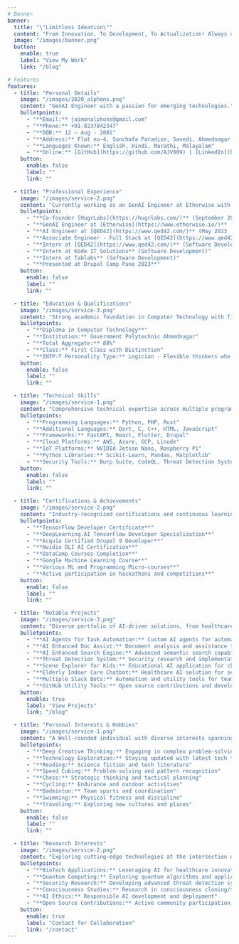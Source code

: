 ```yaml
---
# Banner
banner:
  title: "\"Limitless Ideation\""
  content: "From Innovation, To Development, To Actualization! Always open to collab for an opportunity to utilize my skills and advance my abilities in the area of tech. I love to explore topics around BioTech, AI, Quantum Computing and Security, since there is a sweetspot between them - Consciousness cloning/transfer."
  image: "/images/banner.png"
  button:
    enable: true
    label: "View My Work"
    link: "/blog"

# Features
features:
  - title: "Personal Details"
    image: "/images/2020_alphons.png"
    content: "GenAI Engineer with a passion for emerging technologies."
    bulletpoints:
      - "**Email:** jaimonalphons@gmail.com"
      - "**Phone:** +91-8237842347"
      - "**DOB:** 12 – Aug - 2001"
      - "**Address:** Flat no-4, Sonchafa Paradise, Savedi, Ahmednagar, Maharashtra-414002"
      - "**Languages Known:** English, Hindi, Marathi, Malayalam"
      - "**Online:** [GitHub](https://github.com/AJV009) | [LinkedIn](https://in.linkedin.com/in/alphons-jaimon) | [Hackster](https://www.hackster.io/alphons-jaimon)"
    button:
      enable: false
      label: ""
      link: ""

  - title: "Professional Experience"
    image: "/images/service-2.png"
    content: "Currently working as an GenAI Engineer at Etherwise with extensive experience in full-stack development and emerging technologies. Also a co-founder of HugrLabs, focusing on exploring innovative tech solutions."
    bulletpoints:
      - "**Co-founder [HugrLabs](https://hugrlabs.com/)** (September 2025 - Present)"
      - "**GenAI Engineer at [Etherwise](https://www.etherwise.io/)** (August 2025 - Present)"
      - "**AI Engineer at [QED42](https://www.qed42.com/)** (May 2023 - August 2025)"
      - "**Associate Engineer - Full Stack at [QED42](https://www.qed42.com/)** (May 2021 - May 2023)"
      - "**Intern at [QED42](https://www.qed42.com/)** (Software Development)"
      - "**Intern at Kode IT Solutions** (Software Development)"
      - "**Intern at Tablabs** (Software Development)"
      - "**Presented at Drupal Camp Pune 2023**"
    button:
      enable: false
      label: ""
      link: ""

  - title: "Education & Qualifications"
    image: "/images/service-3.png"
    content: "Strong academic foundation in Computer Technology with first-class distinction."
    bulletpoints:
      - "**Diploma in Computer Technology**"
      - "**Institution:** Government Polytechnic Ahmednagar"
      - "**Total Aggregate:** 88%"
      - "**Class:** First Class with Distinction"
      - "**INTP-T Personality Type:** Logician - Flexible thinkers who enjoy unconventional approaches"
    button:
      enable: false
      label: ""
      link: ""

  - title: "Technical Skills"
    image: "/images/service-1.png"
    content: "Comprehensive technical expertise across multiple programming languages, cloud platforms, and cutting-edge technologies."
    bulletpoints:
      - "**Programming Languages:** Python, PHP, Rust"
      - "**Additional Languages:** Dart, C, C++, HTML, JavaScript"
      - "**Frameworks:** FastAPI, React, Flutter, Drupal"
      - "**Cloud Platforms:** AWS, Azure, GCP, Linode"
      - "**IoT Platforms:** NVIDIA Jetson Nano, Raspberry Pi"
      - "**Python Libraries:** Scikit-Learn, Pandas, Matplotlib"
      - "**Security Tools:** Burp Suite, CodeQL, Threat Detection Systems"
    button:
      enable: false
      label: ""
      link: ""

  - title: "Certifications & Achievements"
    image: "/images/service-2.png"
    content: "Industry-recognized certifications and continuous learning in AI, machine learning, and software development."
    bulletpoints:
      - "**TensorFlow Developer Certificate**"
      - "**DeepLearning.AI TensorFlow Developer Specialization**"
      - "**Acquia Certified Drupal 9 Developer**"
      - "**Nvidia DLI AI Certification**"
      - "**DataCamp Courses Completion**"
      - "**Google Machine Learning Course**"
      - "**Various ML and Programming Micro-courses**"
      - "**Active participation in hackathons and competitions**"
    button:
      enable: false
      label: ""
      link: ""

  - title: "Notable Projects"
    image: "/images/service-3.png"
    content: "Diverse portfolio of AI-driven solutions, from healthcare applications to security systems and educational tools."
    bulletpoints:
      - "**AI Agents for Task Automation:** Custom AI agents for automating complex workflows"
      - "**AI Enhanced Doc Assist:** Document analysis and assistance tool. With features similar to Google AI Search"
      - "**AI Enhanced Search Engine:** Advanced semantic search capabilities with machine learning"
      - "**Threat Detection System:** Security research and implementation"
      - "**Scene Explorer for Kids:** Educational AI application for children"
      - "**Elderly Indoor Care Chatbot:** Healthcare AI solution for senior care"
      - "**Multiple Slack Bots:** Automation and utility tools for team productivity"
      - "**GitHub Utility Tools:** Open source contributions and developer tools"
    button:
      enable: true
      label: "View Projects"
      link: "/blog"

  - title: "Personal Interests & Hobbies"
    image: "/images/service-1.png"
    content: "A Well-rounded individual with diverse interests spanning technology, sports, and strategic thinking."
    bulletpoints:
      - "**Deep Creative Thinking:** Engaging in complex problem-solving"
      - "**Technology Exploration:** Staying updated with latest tech trends"
      - "**Reading:** Science fiction and tech literature"
      - "**Speed Cubing:** Problem-solving and pattern recognition"
      - "**Chess:** Strategic thinking and tactical planning"
      - "**Cycling:** Endurance and outdoor activities"
      - "**Badminton:** Team sports and coordination"
      - "**Swimming:** Physical fitness and discipline"
      - "**Traveling:** Exploring new cultures and places"
    button:
      enable: false
      label: ""
      link: ""

  - title: "Research Interests"
    image: "/images/service-2.png"
    content: "Exploring cutting-edge technologies at the intersection of biology, artificial intelligence, and quantum computing."
    bulletpoints:
      - "**BioTech Applications:** Leveraging AI for healthcare innovations"
      - "**Quantum Computing:** Exploring quantum algorithms and applications"
      - "**Security Research:** Developing advanced threat detection systems"
      - "**Consciousness Studies:** Research in consciousness cloning/transfer"
      - "**AI Ethics:** Responsible AI development and deployment"
      - "**Open Source Contributions:** Active community participation and knowledge sharing"
    button:
      enable: true
      label: "Contact for Collaboration"
      link: "/contact"
---
```

